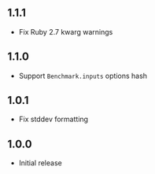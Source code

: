 ## 1.1.1

* Fix Ruby 2.7 kwarg warnings


## 1.1.0

* Support `Benchmark.inputs` options hash


## 1.0.1

* Fix stddev formatting


## 1.0.0

* Initial release
